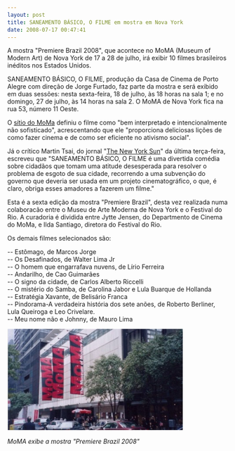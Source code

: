 ```yaml
---
layout: post
title: SANEAMENTO BÁSICO, O FILME em mostra em Nova York
date: 2008-07-17 00:47:41
---
```

A mostra "Premiere Brazil 2008", que acontece no MoMA (Museum of Modern Art) de Nova York de 17 a 28 de julho, irá exibir 10 filmes brasileiros inéditos nos Estados Unidos.

SANEAMENTO BÁSICO, O FILME, produção da Casa de Cinema de Porto Alegre com direção de Jorge Furtado, faz parte da mostra e será exibido em duas sessões: nesta sexta-feira, 18 de julho, às 18 horas na sala 1; e no domingo, 27 de julho, às 14 horas na sala 2. O MoMA de Nova York fica na rua 53, número 11 Oeste.

O [sítio do MoMa](http://www.moma.org/exhibitions/film_exhibitions.php?id=9219&ref=calendar) definiu o filme como "bem interpretado e intencionalmente não sofisticado", acrescentando que ele "proporciona deliciosas lições de como fazer cinema e de como ser eficiente no ativismo social".

Já o crítico Martin Tsai, do jornal "[The New York Sun](http://www.nysun.com/arts/bravo-rio-momas-premiere-brazil-2008/81869/)" da última terça-feira, escreveu que "SANEAMENTO BÁSICO, O FILME é uma divertida comédia sobre cidadãos que tomam uma atitude desesperada para resolver o problema de esgoto de sua cidade, recorrendo a uma subvenção do governo que deveria ser usada em um projeto cinematográfico, o que, é claro, obriga esses amadores a fazerem um filme."

Esta é a sexta edição da mostra "Premiere Brazil", desta vez realizada numa colaboracão entre o Museu de Arte Moderna de Nova York e o Festival do Rio. A curadoria é dividida entre Jytte Jensen, do Departmento de Cinema do MoMa, e Ilda Santiago, diretora do Festival do Rio.

Os demais filmes selecionados são:

\-- Estômago, de Marcos Jorge\
-- Os Desafinados, de Walter Lima Jr\
-- O homem que engarrafava nuvens, de Lírio Ferreira\
-- Andarilho, de Cao Guimarães\
-- O signo da cidade, de Carlos Alberto Riccelli\
-- O mistério do Samba, de Carolina Jabor e Lula Buarque de Hollanda\
-- Estratégia Xavante, de Belisário Franca\
-- Pindorama-A verdadeira história dos sete anões, de Roberto Berliner, Lula Queiroga e Leo Crivelare.\
-- Meu nome não e Johnny, de Mauro Lima

![](/uploads/moma-ny.jpg)

*MoMA exibe a mostra "Premiere Brazil 2008"*